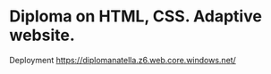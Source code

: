 # Diploma on HTML, CSS. Adaptive website.
Deployment https://diplomanatella.z6.web.core.windows.net/
